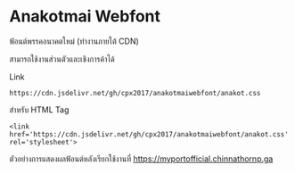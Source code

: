 # Anakotmai Webfont
ฟ้อนต์พรรคอนาคตใหม่ (ทำงานภายใต้  CDN)

สามารถใช้งานส่วนตัวและเชิงการค้าได้

Link 
```
https://cdn.jsdelivr.net/gh/cpx2017/anakotmaiwebfont/anakot.css
```

สำหรับ HTML Tag 
```
<link href='https://cdn.jsdelivr.net/gh/cpx2017/anakotmaiwebfont/anakot.css' rel='stylesheet'>
```

ตัวอย่างการแสดงผลฟ้อนต์หลังเรียกใช้งานที่ https://myportofficial.chinnathornp.ga
